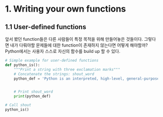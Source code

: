 # 1. Writing your own functions
## 1.1 User-defined functions
앞서 봤던 function들은 다른 사람들이 특정 목적을 위해 만들어놓은 것들이다. 그렇다면 내가 다뤄야할 문제들에 대한 function이 존재하지 않는다면 어떻게 해야할까? Python에서는 사용자 스스로 자신의 함수를 build up 할 수 있다.
```Python
# Simple example for user-defined functions
def python_is():
    """Print a string with three exclamation marks"""
    # Concatenate the strings: shout_word
    python_def = 'Python is an interpreted, high-level, general-purpose programming language' + '!!!'
    

    # Print shout_word
    print(python_def)

# Call shout
python_is()
```
